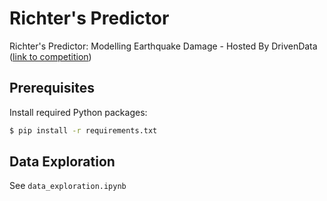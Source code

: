 # Richter's Predictor

Richter's Predictor: Modelling Earthquake Damage - Hosted By DrivenData ([link to competition](https://www.drivendata.org/competitions/57/nepal-earthquake/page/134/))

## Prerequisites

Install required Python packages:

```bash
$ pip install -r requirements.txt
```

## Data Exploration

See `data_exploration.ipynb`
